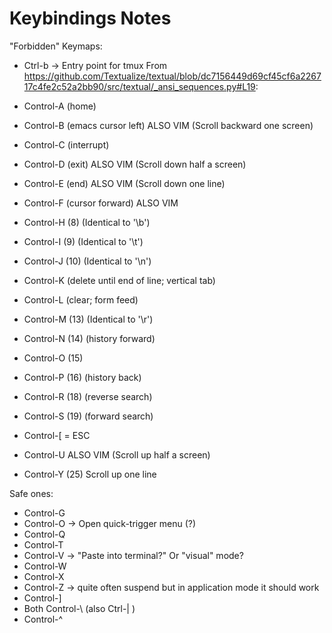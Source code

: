# Keybindings Notes

"Forbidden" Keymaps:
- Ctrl-b -> Entry point for tmux
From <https://github.com/Textualize/textual/blob/dc7156449d69cf45cf6a226717c4fe2c52a2bb90/src/textual/_ansi_sequences.py#L19>:

- Control-A (home)
- Control-B (emacs cursor left) ALSO VIM (Scroll backward one screen)
- Control-C (interrupt)
- Control-D (exit) ALSO VIM (Scroll down half a screen)
- Control-E (end) ALSO VIM (Scroll down one line)
- Control-F (cursor forward) ALSO VIM
- Control-H (8) (Identical to '\b')
- Control-I (9) (Identical to '\t')
- Control-J (10) (Identical to '\n')
- Control-K (delete until end of line; vertical tab)
- Control-L (clear; form feed)
- Control-M (13) (Identical to '\r')
- Control-N (14) (history forward)
- Control-O (15)
- Control-P (16) (history back)
- Control-R (18) (reverse search)
- Control-S (19) (forward search)
- Control-[ = ESC
- Control-U ALSO VIM (Scroll up half a screen)
- Control-Y (25) Scroll up one line

Safe ones:
- Control-G
- Control-O -> Open quick-trigger menu (?)
- Control-Q
- Control-T
- Control-V -> "Paste into terminal?" Or "visual" mode?
- Control-W
- Control-X
- Control-Z -> quite often suspend but in application mode it should work
- Control-]
- Both Control-\ (also Ctrl-| )
- Control-^


